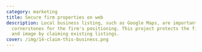 ```yaml
---
category: marketing
title: Secure firm properties on web
description: Local business listing, such as Google Maps, are important
  cornerstones for the firm's positioning. This project protects the firm name
  and image by claiming existing listings.
cover: /img/14-claim-this-business.png
---
```

